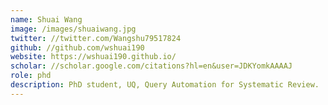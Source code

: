 ```yaml
---
name: Shuai Wang
image: /images/shuaiwang.jpg
twitter: //twitter.com/Wangshu79517824
github: //github.com/wshuai190
website: https://wshuai190.github.io/
scholar: //scholar.google.com/citations?hl=en&user=JDKYomkAAAAJ
role: phd
description: PhD student, UQ, Query Automation for Systematic Review.
---
```

